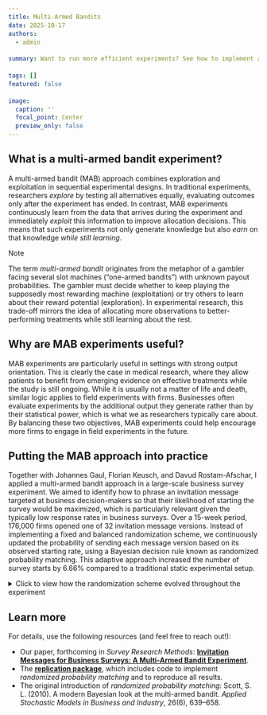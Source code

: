 ```yaml
---
title: Multi-Armed Bandits
date: 2025-10-17
authors:
  - admin

summary: Want to run more efficient experiments? See how to implement adaptive randomization in sequential experimental setups.

tags: []
featured: false

image:
  caption: ''
  focal_point: Center
  preview_only: false
---
```


## What is a multi-armed bandit experiment?
A multi-armed bandit (MAB) approach combines exploration and exploitation in sequential experimental designs. In traditional experiments, researchers *explore* by testing all alternatives equally, evaluating outcomes only after the experiment has ended. In contrast, MAB experiments continuously learn from the data that arrives during the experiment and immediately *exploit* this information to improve allocation decisions. This means that such experiments not only generate knowledge but also *earn* on that knowledge *while still learning*.

> [!NOTE]
> The term *multi-armed bandit* originates from the metaphor of a gambler facing several slot machines (“one-armed bandits”) with unknown payout probabilities. The gambler must decide whether to keep playing the supposedly most rewarding machine (exploitation) or try others to learn about their reward potential (exploration). In experimental research, this trade-off mirrors the idea of allocating more observations to better-performing treatments while still learning about the rest.

## Why are MAB experiments useful?
MAB experiments are particularly useful in settings with strong output orientation. This is clearly the case in medical research, where they allow patients to benefit from emerging evidence on effective treatments while the study is still ongoing. While it is usually not a matter of life and death, similar logic applies to field experiments with firms. Businesses often evaluate experiments by the additional output they generate rather than by their statistical power, which is what we as researchers typically care about. By balancing these two objectives, MAB experiments could help encourage more firms to engage in field experiments in the future.

## Putting the MAB approach into practice
Together with Johannes Gaul, Florian Keusch, and Davud Rostam-Afschar, I applied a multi-armed bandit approach in a large-scale business survey experiment. We aimed to identify how to phrase an invitation message targeted at business decision-makers so that their likelihood of starting the survey would be maximized, which is particularly relevant given the typically low response rates in business surveys. Over a 15-week period, 176,000 firms opened one of 32 invitation message versions. Instead of implementing a fixed and balanced randomization scheme, we continuously updated the probability of sending each message version based on its observed starting rate, using a Bayesian decision rule known as randomized probability matching. This adaptive approach increased the number of survey starts by 6.66% compared to a traditional static experimental setup.

<details>
<summary>Click to view how the randomization scheme evolved throughout the experiment</summary>

![Evolution of distribution weights during the experiment](weights.jpg)  
*Figure: Evolution of the distribution weights over the 15-week experimental period. Each interval represents the cumulative distribution share of one message version.*

</details>

## Learn more

For details, use the following resources (and feel free to reach out!):  

- Our paper, forthcoming in *Survey Research Methods*: [**Invitation Messages for Business Surveys: A Multi-Armed Bandit Experiment**](https://papers.ssrn.com/sol3/papers.cfm?abstract_id=5053083).  
- The [**replication package**](https://search.gesis.org/research_data/SDN-10.7802-2836), which includes code to implement *randomized probability matching* and to reproduce all results.  
- The original introduction of *randomized probability matching*: Scott, S. L. (2010). A modern Bayesian look at the multi-armed bandit. *Applied Stochastic Models in Business and Industry*, 26(6), 639–658.

